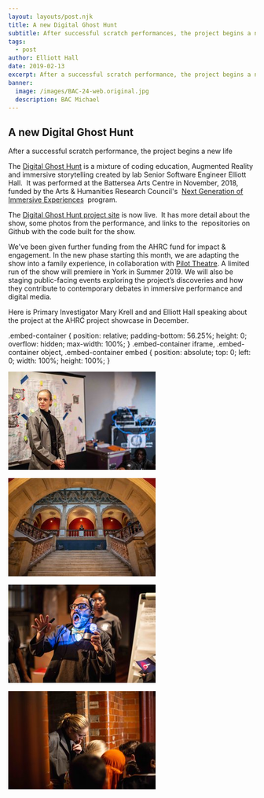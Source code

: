 ```yaml
---
layout: layouts/post.njk
title: A new Digital Ghost Hunt
subtitle: After successful scratch performances, the project begins a new life
tags:
  - post
author: Elliott Hall
date: 2019-02-13
excerpt: After a successful scratch performance, the project begins a new life
banner:
  image: /images/BAC-24-web.original.jpg
  description: BAC Michael
---
```


## A new Digital Ghost Hunt

After a successful scratch performance, the project begins a new life

The [Digital Ghost Hunt](https://digitalghosthunt.com) is a mixture of coding education, Augmented Reality and immersive storytelling created by lab Senior Software Engineer Elliott Hall.  It was performed at the Battersea Arts Centre in November, 2018, funded by the Arts & Humanities Research Council's  [Next Generation of Immersive Experiences](https://ceprogramme.com/immersive-experiences/projects)  program.

The [Digital Ghost Hunt project site](https://digitalghosthunt.com) is now live.  It has more detail about the show, some photos from the performance, and links to the  repositories on Github with the code built for the show.

We've been given further funding from the AHRC fund for impact & engagement. In the new phase starting this month, we are adapting the show into a family experience, in collaboration with [Pilot Theatre](https://www.pilot-theatre.com/). A limited run of the show will premiere in York in Summer 2019. We will also be staging public-facing events exploring the project’s discoveries and how they contribute to contemporary debates in immersive performance and digital media.

Here is Primary Investigator Mary Krell and and Elliott Hall speaking about the project at the AHRC project showcase in December.

.embed-container { position: relative; padding-bottom: 56.25%; height: 0; overflow: hidden; max-width: 100%; } .embed-container iframe, .embed-container object, .embed-container embed { position: absolute; top: 0; left: 0; width: 100%; height: 100%; }

![Louisa](/images/BAC-Kit_Theatre-32-web.width-300.jpg)

![BAC](/images/BAC-Kit_Theatre-4-web.width-300.jpg)

![Hemi siren](/images/BAC-Kit_Theatre-53-web.width-300.jpg)

![Louisa 2](/images/BAC-Kit_Theatre-11-web.width-300.jpg)

